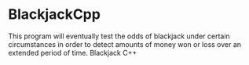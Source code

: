 BlackjackCpp
============
This program will eventually test the odds of blackjack under certain circumstances in order to detect amounts of money won or
loss over an extended period of time.
Blackjack C++
